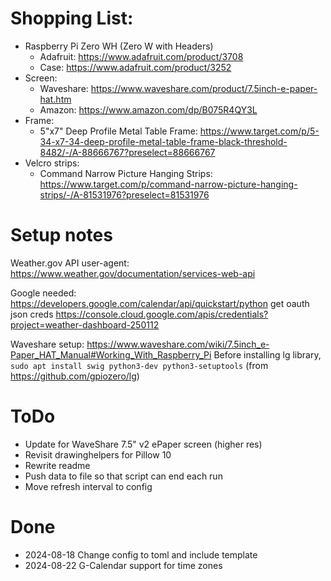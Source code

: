 # Shopping List:
* Raspberry Pi Zero WH (Zero W with Headers)
    * Adafruit: https://www.adafruit.com/product/3708
    * Case: https://www.adafruit.com/product/3252
* Screen:
    * Waveshare: https://www.waveshare.com/product/7.5inch-e-paper-hat.htm
    * Amazon: https://www.amazon.com/dp/B075R4QY3L
* Frame:
    * 5"x7" Deep Profile Metal Table Frame: https://www.target.com/p/5-34-x7-34-deep-profile-metal-table-frame-black-threshold-8482/-/A-88666767?preselect=88666767
* Velcro strips:
    * Command Narrow Picture Hanging Strips: https://www.target.com/p/command-narrow-picture-hanging-strips/-/A-81531976?preselect=81531976


# Setup notes
Weather.gov API user-agent:
https://www.weather.gov/documentation/services-web-api

Google needed:
    https://developers.google.com/calendar/api/quickstart/python
    get oauth json creds
        https://console.cloud.google.com/apis/credentials?project=weather-dashboard-250112

Waveshare setup:
    https://www.waveshare.com/wiki/7.5inch_e-Paper_HAT_Manual#Working_With_Raspberry_Pi
    Before installing lg library, `sudo apt install swig python3-dev python3-setuptools` (from https://github.com/gpiozero/lg)


# ToDo
* Update for WaveShare 7.5" v2 ePaper screen (higher res)
* Revisit drawinghelpers for Pillow 10
* Rewrite readme
* Push data to file so that script can end each run
* Move refresh interval to config

# Done
* 2024-08-18 Change config to toml and include template
* 2024-08-22 G-Calendar support for time zones